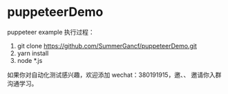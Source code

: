 # puppeteerDemo
puppeteer example
执行过程：
1. git clone  https://github.com/SummerGancf/puppeteerDemo.git
2. yarn install
3. node *.js


如果你对自动化测试感兴趣，欢迎添加 wechat：380191915，邀、、
邀请你入群沟通学习。
